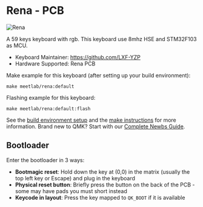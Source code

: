 # Rena - PCB

![Rena](https://i.imgur.com/95rqwegh.jpg)

A 59 keys keyboard with rgb.
This keyboard use 8mhz HSE and STM32F103 as MCU.

* Keyboard Maintainer: https://github.com/LXF-YZP
* Hardware Supported: Rena PCB

Make example for this keyboard (after setting up your build environment):
    
    make meetlab/rena:default
    
Flashing example for this keyboard:

    make meetlab/rena:default:flash
    
See the [build environment setup](https://docs.qmk.fm/#/getting_started_build_tools) and the [make instructions](https://docs.qmk.fm/#/getting_started_make_guide) for more information. Brand new to QMK? Start with our [Complete Newbs Guide](https://docs.qmk.fm/#/newbs).

## Bootloader

Enter the bootloader in 3 ways:

* **Bootmagic reset**: Hold down the key at (0,0) in the matrix (usually the top left key or Escape) and plug in the keyboard
* **Physical reset button**: Briefly press the button on the back of the PCB - some may have pads you must short instead
* **Keycode in layout**: Press the key mapped to `QK_BOOT` if it is available